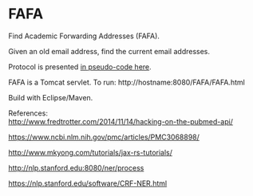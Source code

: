 # FAFA
Find Academic Forwarding Addresses (FAFA).

Given an old email address, find the current email addresses.

Protocol is presented [in pseudo-code here](https://github.com/devoworm/FAFA/blob/master/Protocol.md).

FAFA is a Tomcat servlet.
To run: http://hostname:8080/FAFA/FAFA.html

Build with Eclipse/Maven.

References:  
http://www.fredtrotter.com/2014/11/14/hacking-on-the-pubmed-api/  

https://www.ncbi.nlm.nih.gov/pmc/articles/PMC3068898/  

http://www.mkyong.com/tutorials/jax-rs-tutorials/  

http://nlp.stanford.edu:8080/ner/process  

https://nlp.stanford.edu/software/CRF-NER.html  



